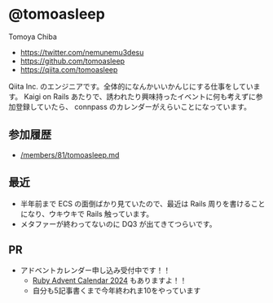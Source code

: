 # @tomoasleep

Tomoya Chiba

* https://twitter.com/nemunemu3desu
* https://github.com/tomoasleep
* https://qiita.com/tomoasleep

Qiita Inc. のエンジニアです。全体的になんかいいかんじにする仕事をしています。
Kaigi on Rails あたりで、誘われたり興味持ったイベントに何も考えずに参加登録していたら、 connpass のカレンダーがえらいことになっています。

## 参加履歴

* [/members/81/tomoasleep.md](/members/81/tomoasleep.md)

## 最近

* 半年前まで ECS の面倒ばかり見ていたので、最近は Rails 周りを書けることになり、ウキウキで Rails 触っています。
* メタファーが終わってないのに DQ3 が出てきてつらいです。

## PR

* アドベントカレンダー申し込み受付中です！！
  * [Ruby Advent Calendar 2024](https://qiita.com/advent-calendar/2024/ruby) もありますよ！！
  * 自分も5記事書くまで今年終われま10をやっています


